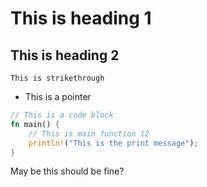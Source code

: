 
# This is heading 1
## This is heading 2

` This is strikethrough `
* This is a pointer

```rust
// This is a code block
fn main() {
    // This is main function 12
    println!("This is the print message");
}
```

May be this should be fine?